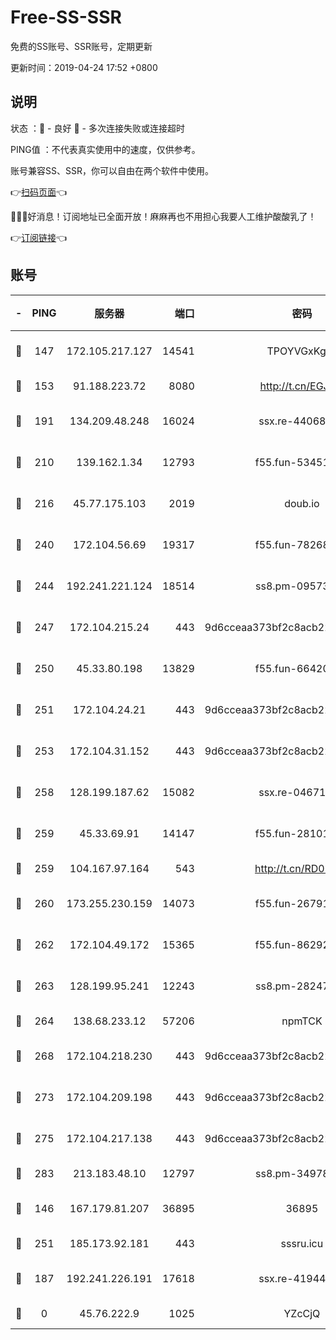 # Free-SS-SSR

免费的SS账号、SSR账号，定期更新

更新时间：2019-04-24 17:52 +0800

## 说明

状态     ：🙂 - 良好 🙁 - 多次连接失败或连接超时

PING值   ：不代表真实使用中的速度，仅供参考。

账号兼容SS、SSR，你可以自由在两个软件中使用。

👉[扫码页面](https://liesauer.github.io/Free-SS-SSR/)👈

🎉🎉🎉好消息！订阅地址已全面开放！麻麻再也不用担心我要人工维护酸酸乳了！

👉[订阅链接](https://www.liesauer.net/yogurt/subscribe?ACCESS_TOKEN=DAYxR3mMaZAsaqUb)👈

## 账号

|-|PING|服务器|端口|密码|加密方式|区域|
|:----:|:----:|:-----:|-----:|:----:|:----:|:----:|
|🙂|147|172.105.217.127|14541|TPOYVGxKglpi|aes-256-cfb|JP|
|🙂|153|91.188.223.72|8080|http://t.cn/EGJIyrl|rc4-md5|RU|
|🙂|191|134.209.48.248|16024|ssx.re-44068408|aes-256-cfb|US|
|🙂|210|139.162.1.34|12793|f55.fun-53451447|aes-256-cfb|SG|
|🙂|216|45.77.175.103|2019|doub.io|aes-128-ctr|SG|
|🙂|240|172.104.56.69|19317|f55.fun-78268660|aes-256-cfb|SG|
|🙂|244|192.241.221.124|18514|ss8.pm-09573145|aes-256-cfb|US|
|🙂|247|172.104.215.24|443|9d6cceaa373bf2c8acb22e60b6a58be6|aes-256-cfb|US|
|🙂|250|45.33.80.198|13829|f55.fun-66420487|aes-256-cfb|US|
|🙂|251|172.104.24.21|443|9d6cceaa373bf2c8acb22e60b6a58be6|aes-256-cfb|US|
|🙂|253|172.104.31.152|443|9d6cceaa373bf2c8acb22e60b6a58be6|aes-256-cfb|US|
|🙂|258|128.199.187.62|15082|ssx.re-04671645|aes-256-cfb|SG|
|🙂|259|45.33.69.91|14147|f55.fun-28101768|aes-256-cfb|US|
|🙂|259|104.167.97.164|543|http://t.cn/RD0D7sx|rc4-md5|CA|
|🙂|260|173.255.230.159|14073|f55.fun-26791900|aes-256-cfb|US|
|🙂|262|172.104.49.172|15365|f55.fun-86292044|aes-256-cfb|SG|
|🙂|263|128.199.95.241|12243|ss8.pm-28247465|aes-256-cfb|SG|
|🙂|264|138.68.233.12|57206|npmTCK|rc4-md5|US|
|🙂|268|172.104.218.230|443|9d6cceaa373bf2c8acb22e60b6a58be6|aes-256-cfb|US|
|🙂|273|172.104.209.198|443|9d6cceaa373bf2c8acb22e60b6a58be6|aes-256-cfb|US|
|🙂|275|172.104.217.138|443|9d6cceaa373bf2c8acb22e60b6a58be6|aes-256-cfb|US|
|🙂|283|213.183.48.10|12797|ss8.pm-34978760|rc4-md5|RU|
|🙂|146|167.179.81.207|36895|36895|aes-256-cfb|JP|
|🙂|251|185.173.92.181|443|sssru.icu|rc4-md5|RU|
|🙁|187|192.241.226.191|17618|ssx.re-41944393|aes-256-cfb|US|
|🙁|0|45.76.222.9|1025|YZcCjQ|rc4-md5|JP|
